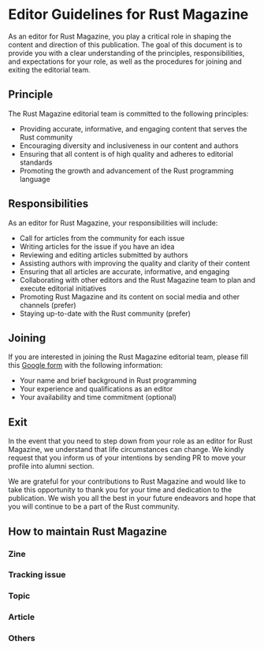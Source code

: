 # Editor Guidelines for Rust Magazine

As an editor for Rust Magazine, you play a critical role in shaping the content and direction of this publication. The goal of this document is to provide you with a clear understanding of the principles, responsibilities, and expectations for your role, as well as the procedures for joining and exiting the editorial team.

## Principle

The Rust Magazine editorial team is committed to the following principles:

- Providing accurate, informative, and engaging content that serves the Rust community
- Encouraging diversity and inclusiveness in our content and authors
- Ensuring that all content is of high quality and adheres to editorial standards
- Promoting the growth and advancement of the Rust programming language

## Responsibilities

As an editor for Rust Magazine, your responsibilities will include:

- Call for articles from the community for each issue
- Writing articles for the issue if you have an idea
- Reviewing and editing articles submitted by authors
- Assisting authors with improving the quality and clarity of their content
- Ensuring that all articles are accurate, informative, and engaging
- Collaborating with other editors and the Rust Magazine team to plan and execute editorial initiatives
- Promoting Rust Magazine and its content on social media and other channels (prefer)
- Staying up-to-date with the Rust community (prefer)

## Joining

If you are interested in joining the Rust Magazine editorial team, please fill this [Google form](https://xxx) with the following information:

- Your name and brief background in Rust programming
- Your experience and qualifications as an editor
- Your availability and time commitment (optional)

## Exit

In the event that you need to step down from your role as an editor for Rust Magazine, we understand that life circumstances can change. We kindly request that you inform us of your intentions by sending PR to move your profile into alumni section.

We are grateful for your contributions to Rust Magazine and would like to take this opportunity to thank you for your time and dedication to the publication. We wish you all the best in your future endeavors and hope that you will continue to be a part of the Rust community.

## How to maintain Rust Magazine

### Zine

### Tracking issue

### Topic

### Article 

### Others
